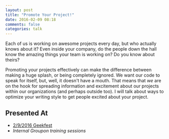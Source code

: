 ```yaml
---
layout: post
title: "Promote Your Project!"
date: 2016-02-09 08:18
comments: false
categories: talk
---
```


Each of us is working on awesome projects every day, but who actually knows about it? Even inside your company, do the people down the hall know the amazing things your team is working on? Do you know about theirs?

<!-- more -->

Promoting your projects effectively can make the difference between making a huge splash, or being completely ignored. We want our code to speak for itself, but, well, it doesn't have a mouth. That means that *we* are on the hook for spreading information and excitement about our projects within our organizations (and perhaps outside too). I will talk about ways to optimize your writing style to get people excited about your project.

## Presented At

* [2/9/2016 Geekfest](http://www.meetup.com/Geekfest/events/226805156/)
* *Internal Groupon training sessions*
